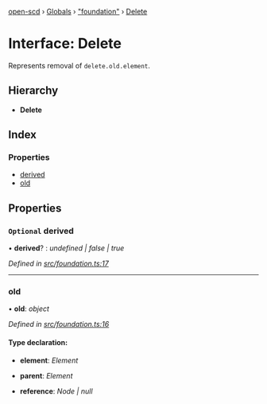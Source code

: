 [open-scd](../README.md) › [Globals](../globals.md) › ["foundation"](../modules/_foundation_.md) › [Delete](_foundation_.delete.md)

# Interface: Delete

Represents removal of `delete.old.element`.

## Hierarchy

* **Delete**

## Index

### Properties

* [derived](_foundation_.delete.md#optional-derived)
* [old](_foundation_.delete.md#old)

## Properties

### `Optional` derived

• **derived**? : *undefined | false | true*

*Defined in [src/foundation.ts:17](https://github.com/openscd/open-scd/blob/e0075da/src/foundation.ts#L17)*

___

###  old

• **old**: *object*

*Defined in [src/foundation.ts:16](https://github.com/openscd/open-scd/blob/e0075da/src/foundation.ts#L16)*

#### Type declaration:

* **element**: *Element*

* **parent**: *Element*

* **reference**: *Node | null*
